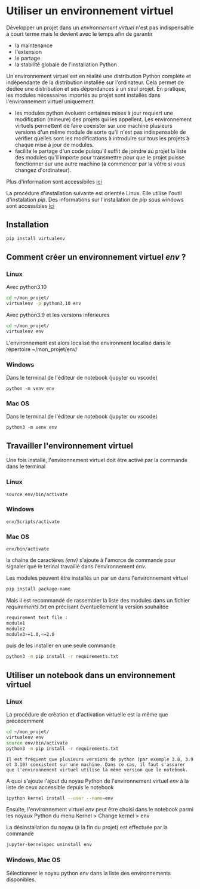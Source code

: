 

# Utiliser un environnement virtuel

Développer un projet dans un _environnement virtuel_ n'est pas indispensable à court terme mais le devient avec le temps afin de garantir 
- la maintenance
- l'extension
- le partage 
- la stabilité globale de l'installation Python

Un environnement virtuel est en réalité une distribution Python complète et indépendante de la distribution installée sur l'ordinateur. Cela permet de dédiée une distribution et ses dépendances à un seul projet. En pratique, les modules nécessaires importés au projet sont installés dans l'environnement virtuel uniquement.
- les modules python évoluent certaines mises à jour requiert une modification (mineure) des projets qui les appellent. Les environnement virtuels permettent de faire coexister sur une machine plusieurs versions d'un même module de sorte qu'il n'est pas indispensable de vérifier quelles sont les modifications à introduire sur tous les projets à chaque mise à jour de modules.
- facilite le partage d'un code puisqu'il suffit de joindre au projet la liste des modules qu'il importe pour transmettre pour que le projet puisse fonctionner sur une autre machine (à commencer par la vôtre si vous changez d'ordinateur).

Plus d'information sont accessibiles [ici](https://www.dabapps.com/insights/introduction-to-pip-and-virtualenv-python/)

La procédure d'installation suivante est orientée Linux. Elle utilise l'outil d'instalation _pip_. 
Des informations sur l'installation de _pip_ sous windows sont accessibles [ici](https://stackoverflow.com/questions/4750806/how-do-i-install-pip-on-windows=)


## Installation
```bash
pip install virtualenv
```

## Comment créer un environnement virtuel _env_ ?

### Linux
Avec python3.10
```bash
cd ~/mon_projet/
virtualenv -p python3.10 env
```

Avec python3.9 et les versions inférieures
```bash
cd ~/mon_projet/
virtualenv env
```
L'environnement est alors localisé the environment localisé dans le répertoire  ~/mon_projet/env/

### Windows
Dans le terminal de l'éditeur de notebook (jupyter ou vscode)
```{bash}
python -m venv env
```

### Mac OS
Dans le terminal de l'éditeur de notebook (jupyter ou vscode)
```{bash}
python3 -m venv env
```

## Travailler l'environnement virtuel
Une fois installé, l'environnement virtuel doit être activé par la commande dans le terminal

### Linux
```{bash}
source env/bin/activate
```

### Windows
```{bash}
env/Scripts/activate
```

### Mac OS
```{bash}
env/bin/activate
```

la chaine de caractères _(env)_ s'ajoute à l'amorce de commande pour signaler que le terinal travaille dans l'environnement _env_.

Les modules peuvent être installés un par un dans l'environnement virtuel 
```bash
pip install package-name
```

Mais il est recommandé de rassembler la liste des modules dans un fichier _requirements.txt_ en précisant éventuellement la version souhaitée 

```bash
requirement text file :
module1
module2
module3>=1.0,<=2.0
```

puis de les installer en une seule commande 
```bash
python3 -m pip install -r requirements.txt
```

## Utiliser un notebook dans un environnement virtuel 

### Linux
La procédure de création et d'activation virtuelle est la même que précédemment
```bash
cd ~/mon_projet/
virtualenv env
source env/bin/activate
python3 -m pip install -r requirements.txt
```

```{warning}
Il est fréquent que plusieurs versions de python (par exemple 3.8, 3.9 et 3.10) coexistent sur une machine. Dans ce cas, il faut s'assurer que l'environnement virtuel utilise la même version que le notebook.
```

A quoi s'ajoute l'ajout du noyau Python de l'environnement virtuel _env_ à la liste de ceux accessible depuis le notebook
```bash
ipython kernel install --user --name=env
```

Ensuite, l'environnement virtuel _env_ peut être choisi dans le notebook parmi les noyaux Python du menu Kernel > Change kernel > env

La désinstallation du noyau (à la fin du projet) est effectuée par la commande 
```bash
jupyter-kernelspec uninstall env
```

### Windows, Mac OS
Sélectionner le noyau python _env_ dans la liste des environnements disponibles.